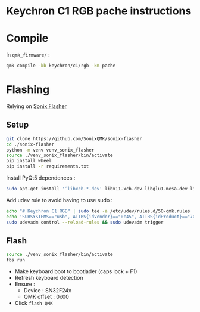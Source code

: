 
Keychron C1 RGB pache instructions
===

# Compile

In `qmk_firmware/` :

```sh
qmk compile -kb keychron/c1/rgb -km pache
```

# Flashing

Relying on [Sonix Flasher](https://github.com/SonixQMK/sonix-flasher/releases/tag/v0.2.1)

## Setup

```sh
git clone https://github.com/SonixQMK/sonix-flasher
cd ./sonix-flasher
python -m venv venv_sonix_flasher
source ./venv_sonix_flasher/bin/activate
pip install wheel
pip install -r requirements.txt
```

Install PyQt5 dependences :

```sh
sudo apt-get install '^libxcb.*-dev' libx11-xcb-dev libglu1-mesa-dev libxrender-dev libxi-dev libxkbcommon-dev libxkbcommon-x11-dev
```

Add udev rule to avoid having to use sudo :

```sh
echo "# Keychron C1 RGB" | sudo tee -a /etc/udev/rules.d/50-qmk.rules
echo 'SUBSYSTEMS=="usb", ATTRS{idVendor}=="0c45", ATTRS{idProduct}=="7040", TAG+="uaccess"' | sudo tee -a /etc/udev/rules.d/50-qmk.rules
sudo udevadm control --reload-rules && sudo udevadm trigger
```

## Flash

```sh
source ./venv_sonix_flasher/bin/activate
fbs run
```

- Make keyboard boot to bootlader (caps lock + F1)
- Refresh keyboard detection
- Ensure :
    - Device : SN32F24x
    - QMK offset : 0x00
- Click `flash QMK`
